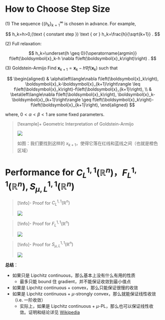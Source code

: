 # How to Choose Step Size

(1) The sequence $\left\{\left\{h_k\right\}_{k=1}^{\infty}\right.$ is chosen in advance. For example,

$$
h_k=h>0,(\text { constant step }) \text { or } h_k=\frac{h}{\sqrt{k+1}} .
$$

(2) Full relaxation:

$$
h_k=\underset{h \geq 0}{\operatorname{argmin}} f\left(\boldsymbol{x}_k-h \nabla f\left(\boldsymbol{x}_k\right)\right) .
$$

(3) Goldstein-Armijo Find $\boldsymbol{x}_{k+1}=\boldsymbol{x}_k-h \nabla f\left(\boldsymbol{x}_k\right)$ such that

$$
\begin{aligned}
& \alpha\left\langle\nabla f\left(\boldsymbol{x}_k\right), \boldsymbol{x}_k-\boldsymbol{x}_{k+1}\right\rangle \leq f\left(\boldsymbol{x}_k\right)-f\left(\boldsymbol{x}_{k+1}\right), \\
& \beta\left\langle\nabla f\left(\boldsymbol{x}_k\right), \boldsymbol{x}_k-\boldsymbol{x}_{k+1}\right\rangle \geq f\left(\boldsymbol{x}_k\right)-f\left(\boldsymbol{x}_{k+1}\right),
\end{aligned}
$$

where, $0<\alpha<\beta<1$ are some fixed parameters.

> [!example]+ Geometric Interpretation of Goldstein-Armijo
> 
> <img src="https://gitlab.com/mtdickens1998/mtd-images/-/raw/main/pictures/2024/11/17_9_59_29_20241117095928.png"/>
> 
> 如图：我们要找到这样的 $x_{k+1}$，使得它落在红线和蓝线之间（也就是橙色区域）
# Performance for $C_L^{1,1}(\mathbb R^n)， F_L^{1,1}(\mathbb R^n), S_{\mu,L}^{1,1}(\mathbb R^n)$

> [!info]- Proof for $C_L^{1,1}(\mathbb R^n)$
> 
> <img src="https://gitlab.com/mtdickens1998/mtd-images/-/raw/main/pictures/2024/11/18_1_53_23_JPEG图像-4023-90EB-AA-0.jpeg"/>

> [!info]- Proof for $F_L^{1,1}(\mathbb R^n)$
> 
> <img src="https://gitlab.com/mtdickens1998/mtd-images/-/raw/main/pictures/2024/11/18_1_53_23_JPEG图像-41E3-95D9-B2-0.jpeg"/>

> [!info]- Proof for $S_{\mu, L}^{1,1}(\mathbb R^n)$
> 
> <img src="https://gitlab.com/mtdickens1998/mtd-images/-/raw/main/pictures/2024/11/24_2_47_3_JPEG%E5%9B%BE%E5%83%8F-4A20-AD14-D6-0.jpeg"/>

**总结**：

- 如果只是 Lipchitz continuous，那么基本上没有什么有用的性质
	- 最多只能 bound 住 gradient，并不能保证收敛到最小值点
- 如果是 Lipchitz continuous + convex，那么只能保证很慢的收敛
- 如果是 Lipchitz continuous + $\mu$-strongly convex，那么就能保证线性收敛（i.e. 一阶收敛）
	- 实际上，如果是 Lipchitz continuous + $\mu$-PL，那么也可以保证线性收敛。证明和结论详见 [Wikipedia](https://en.wikipedia.org/wiki/%C5%81ojasiewicz_inequality#Gradient_descent)

